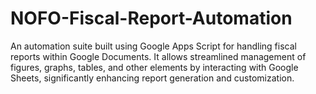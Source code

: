 # NOFO-Fiscal-Report-Automation
An automation suite built using Google Apps Script for handling fiscal reports within Google Documents. It allows streamlined management of figures, graphs, tables, and other elements by interacting with Google Sheets, significantly enhancing report generation and customization.
